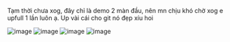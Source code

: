 
Tạm thời chưa xog, đây chỉ là demo 2 màn đầu, nên mn chịu khó chờ xog e upfull 1 lần luôn ạ. Up vài cái cho git nó đẹp xíu hoi


![image](https://github.com/trantuananh-357/QuzLetApp/assets/96402433/8e5e9ed8-d67b-4d7b-9095-c41a2544c0c9)
![image](https://github.com/trantuananh-357/QuzLetApp/assets/96402433/fae534c2-8dc8-43ff-bed0-eb46b4489364)
![image](https://github.com/trantuananh-357/QuzLetApp/assets/96402433/fb0dc2bf-c201-484d-a1b8-ac9d090fd757)
![image](https://github.com/trantuananh-357/QuzLetApp/assets/96402433/52edffbf-01c7-4ec0-bfdd-7b82144b57fa)









